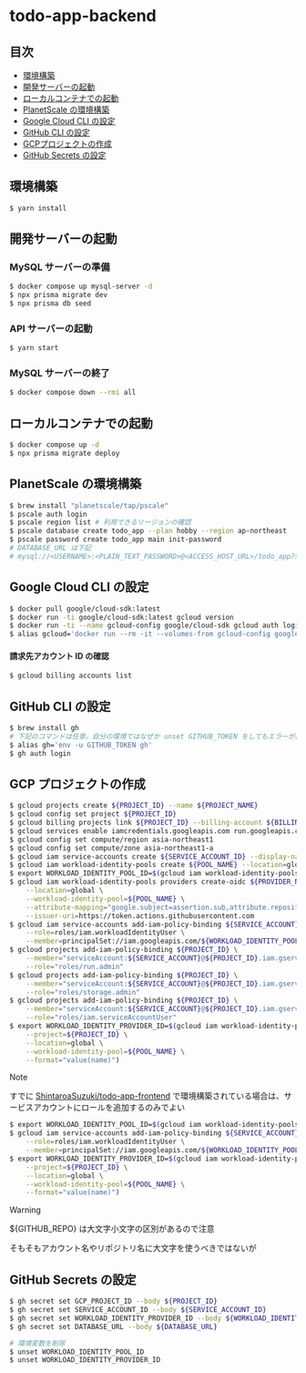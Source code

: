 # todo-app-backend

## 目次

-   [環境構築](#setup-env)
-   [開発サーバーの起動](#start-dev)
-   [ローカルコンテナでの起動](#start-container)
-   [PlanetScale の環境構築](#setup-planetscale)
-   [Google Cloud CLI の設定](#setup-gcp-cli)
-   [GitHub CLI の設定](#setup-github-cli)
-   [GCPプロジェクトの作成](#create-gcp-project)
-   [GitHub Secrets の設定](#setup-github-secrets)

<h2 id="setup-env">環境構築</h2>

```sh
$ yarn install
```

<h2 id="start-dev">開発サーバーの起動</h2>

### MySQL サーバーの準備

```sh
$ docker compose up mysql-server -d
$ npx prisma migrate dev
$ npx prisma db seed
```

### API サーバーの起動

```sh
$ yarn start
```

### MySQL サーバーの終了

```sh
$ docker compose down --rmi all
```

<h2 id="start-container">ローカルコンテナでの起動</h2>

```sh
$ docker compose up -d
$ npx prisma migrate deploy
```

<h2 id="setup-planetscale">PlanetScale の環境構築</h2>

```sh
$ brew install "planetscale/tap/pscale"
$ pscale auth login
$ pscale region list # 利用できるリージョンの確認
$ pscale database create todo_app --plan hobby --region ap-northeast
$ pscale password create todo_app main init-password
# DATABASE_URL は下記
# mysql://<USERNAME>:<PLAIN_TEXT_PASSWORD>@<ACCESS_HOST_URL>/todo_app?sslaccept=strict
```

<h2 id="setup-gcp-cli">Google Cloud CLI の設定</h2>

```sh
$ docker pull google/cloud-sdk:latest
$ docker run -ti google/cloud-sdk:latest gcloud version
$ docker run -ti --name gcloud-config google/cloud-sdk gcloud auth login
$ alias gcloud='docker run --rm -it --volumes-from gcloud-config google/cloud-sdk gcloud'
```

#### 請求先アカウント ID の確認

```sh
$ gcloud billing accounts list
```

<h2 id="setup-github-cli">GitHub CLI の設定</h2>

```sh
$ brew install gh
# 下記のコマンドは任意。自分の環境ではなぜか unset GITHUB_TOKEN をしてもエラーが出るのでエイリアスを追加した。
$ alias gh='env -u GITHUB_TOKEN gh'
$ gh auth login
```

<h2 id="create-gcp-project">GCP プロジェクトの作成</h2>

```sh
$ gcloud projects create ${PROJECT_ID} --name ${PROJECT_NAME}
$ gcloud config set project ${PROJECT_ID}
$ gcloud billing projects link ${PROJECT_ID} --billing-account ${BILLING_ACCOUNT_ID}
$ gcloud services enable iamcredentials.googleapis.com run.googleapis.com compute.googleapis.com
$ gcloud config set compute/region asia-northeast1
$ gcloud config set compute/zone asia-northeast1-a
$ gcloud iam service-accounts create ${SERVICE_ACCOUNT_ID} --display-name ${SERVICE_ACCOUNT_NAME}
$ gcloud iam workload-identity-pools create ${POOL_NAME} --location=global
$ export WORKLOAD_IDENTITY_POOL_ID=$(gcloud iam workload-identity-pools describe ${POOL_NAME} --project=${PROJECT_ID} --location=global --format="value(name)")
$ gcloud iam workload-identity-pools providers create-oidc ${PROVIDER_NAME} \
    --location=global \
    --workload-identity-pool=${POOL_NAME} \
    --attribute-mapping="google.subject=assertion.sub,attribute.repository=assertion.repository,attribute.actor=assertion.actor,attribute.aud=assertion.aud" \
    --issuer-uri=https://token.actions.githubusercontent.com
$ gcloud iam service-accounts add-iam-policy-binding ${SERVICE_ACCOUNT}@${PROJECT_ID}.iam.gserviceaccount.com \
    --role=roles/iam.workloadIdentityUser \
    --member=principalSet://iam.googleapis.com/${WORKLOAD_IDENTITY_POOL_ID}/attribute.repository/${GITHUB_REPO}
$ gcloud projects add-iam-policy-binding ${PROJECT_ID} \
    --member="serviceAccount:${SERVICE_ACCOUNT}@${PROJECT_ID}.iam.gserviceaccount.com" \
    --role="roles/run.admin"
$ gcloud projects add-iam-policy-binding ${PROJECT_ID} \
    --member="serviceAccount:${SERVICE_ACCOUNT}@${PROJECT_ID}.iam.gserviceaccount.com" \
    --role="roles/storage.admin"
$ gcloud projects add-iam-policy-binding ${PROJECT_ID} \
    --member="serviceAccount:${SERVICE_ACCOUNT}@${PROJECT_ID}.iam.gserviceaccount.com" \
    --role="roles/iam.serviceAccountUser"
$ export WORKLOAD_IDENTITY_PROVIDER_ID=$(gcloud iam workload-identity-pools providers describe ${PROVIDER_NAME} \
    --project=${PROJECT_ID} \
    --location=global \
    --workload-identity-pool=${POOL_NAME} \
    --format="value(name)")
```

> [!NOTE]
> すでに [ShintaroaSuzuki/todo-app-frontend](https://) で環境構築されている場合は、サービスアカウントにロールを追加するのみでよい
>
> ```sh
> $ export WORKLOAD_IDENTITY_POOL_ID=$(gcloud iam workload-identity-pools describe ${POOL_NAME} --project=${PROJECT_ID} --location=global --format="value(name)")
> $ gcloud iam service-accounts add-iam-policy-binding ${SERVICE_ACCOUNT}@${PROJECT_ID}.iam.gserviceaccount.com \
>     --role=roles/iam.workloadIdentityUser \
>     --member=principalSet://iam.googleapis.com/${WORKLOAD_IDENTITY_POOL_ID}/attribute.repository/${GITHUB_REPO}
> $ export WORKLOAD_IDENTITY_PROVIDER_ID=$(gcloud iam workload-identity-pools providers describe ${PROVIDER_NAME} \
>     --project=${PROJECT_ID} \
>     --location=global \
>     --workload-identity-pool=${POOL_NAME} \
>     --format="value(name)")
> ```

> [!WARNING]
> ${GITHUB_REPO} は大文字小文字の区別があるので注意
>
> そもそもアカウント名やリポジトリ名に大文字を使うべきではないが

<h2 id="setup-github-secrets">GitHub Secrets の設定</h2>

```sh
$ gh secret set GCP_PROJECT_ID --body ${PROJECT_ID}
$ gh secret set SERVICE_ACCOUNT_ID --body ${SERVICE_ACCOUNT_ID}
$ gh secret set WORKLOAD_IDENTITY_PROVIDER_ID --body ${WORKLOAD_IDENTITY_PROVIDER_ID}
$ gh secret set DATABASE_URL --body ${DATABASE_URL}

# 環境変数を削除
$ unset WORKLOAD_IDENTITY_POOL_ID
$ unset WORKLOAD_IDENTITY_PROVIDER_ID
```
